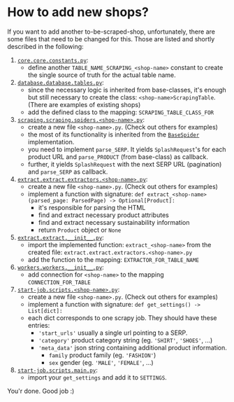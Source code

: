 # How to add new shops?


If you want to add another to-be-scraped-shop, unfortunately, there are some files that need to be changed for this. Those are listed and shortly described in the following:

1. [`core.core.constants.py`](../core/core/constants.py):
   - define another `TABLE_NAME_SCRAPING_<shop-name>` constant to create the single source of truth for the actual table name.
2. [`database.database.tables.py`](../database/database/tables.py):
   - since the necessary logic is inherited from base-classes, it's enough but still necessary to create the class: `<shop-name>ScrapingTable`. (There are examples of existing shops)
   - add the defined class to the mapping: `SCRAPING_TABLE_CLASS_FOR`
3. [`scraping.scraping.spiders.<shop-name>.py`](../scraping/scraping/spiders):
   - create a new file `<shop-name>.py`. (Check out others for examples)
   - the most of its functionality is inherited from the [`BaseSpider`](../scraping/scraping/spiders/_base.py) implementation.
   - you need to implement `parse_SERP`. It yields `SplashRequest`'s for each product URL and `parse_PRODUCT` (from base-class) as callback.
   - further, it yields `SplashRequest` with the next SERP URL (pagination) and `parse_SERP` as callback.
4. [`extract.extract.extractors.<shop-name>.py`](../extract/extract/__init__.py):
   - create a new file `<shop-name>.py`. (Check out others for examples)
   - implement a function with signature: `def extract_<shop-name>(parsed_page: ParsedPage) -> Optional[Product]:`
     - it's responsible for parsing the HTML
     - find and extract necessary product attributes
     - find and extract necessary sustainability information
     - return `Product` object or `None`
5. [`extract.extract.__init__.py`](../extract/extract/__init__.py):
   - import the implemented function: `extract_<shop-name>` from the created file: `extract.extract.extractors.<shop-name>.py`
   - add the function to the mapping: `EXTRACTOR_FOR_TABLE_NAME`
6. [`workers.workers.__init__.py`](../workers/workers/__init__.py):
   - add connection for `<shop-name>` to the mapping `CONNECTION_FOR_TABLE`
7. [`start-job.scripts.<shop-name>.py`](../start-job/scripts/):
   - create a new file `<shop-name>.py`. (Check out others for examples)
   - implement a function with signature: `def get_settings() -> List[dict]:`
   - each dict corresponds to one scrapy job. They should have these entries:
     - `'start_urls'` usually a single url pointing to a SERP.
     - `'category'` product category string (eg. `'SHIRT'`, `'SHOES'`, ...)
     - `'meta_data'` json string containing additional product information.
       - `family` product family (eg. `'FASHION'`)
       - `sex` gender (eg. `'MALE'`, `'FEMALE'`, ...)
8. [`start-job.scripts.main.py`](../start-job/scripts/main.py):
   - import your `get_settings` and add it to `SETTINGS`.

You'r done. Good job :)

